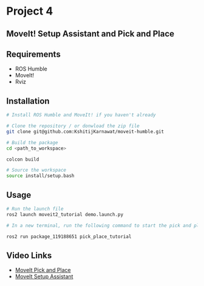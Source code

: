 # Project 4

## MoveIt! Setup Assistant and Pick and Place

## Requirements

- ROS Humble
- MoveIt!
- Rviz

## Installation

```bash
# Install ROS Humble and MoveIt! if you haven't already

# Clone the repository / or donwload the zip file
git clone git@github.com:KshitijKarnawat/moveit-humble.git

# Build the package
cd <path_to_workspace>

colcon build

# Source the workspace
source install/setup.bash
```

## Usage

```bash
# Run the launch file
ros2 launch moveit2_tutorial demo.launch.py

# In a new terminal, run the following command to start the pick and place demo:

ros2 run package_119188651 pick_place_tutorial
```

## Video Links

- [MoveIt Pick and Place](https://youtu.be/f4jPHQOG504)
- [MoveIt Setup Assistant](https://youtu.be/T7-E3bh5LMU)
